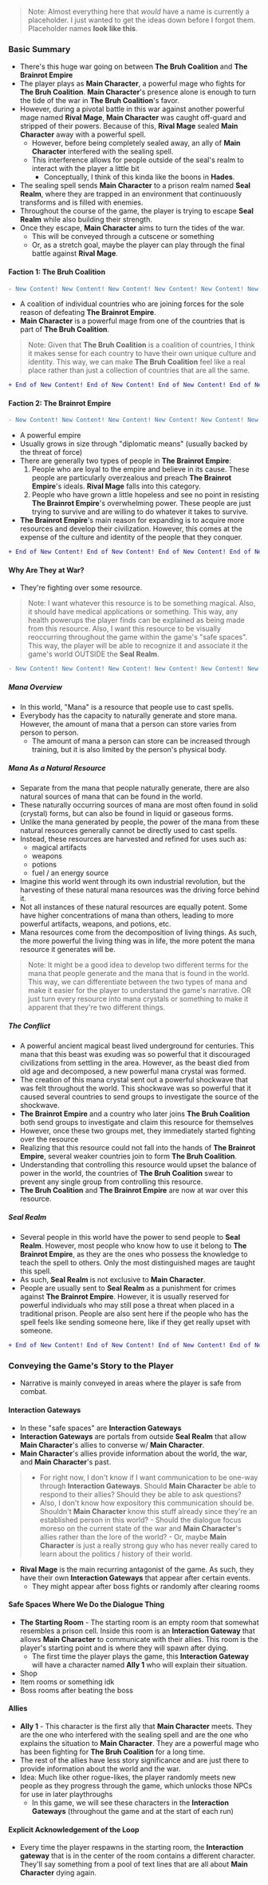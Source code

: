 
> Note: Almost everything here that *would* have a name is currently a placeholder. I just wanted to get the ideas down before I forgot them. Placeholder names **look like this**.

### Basic Summary

- There's this huge war going on between **The Bruh Coalition** and **The Brainrot Empire**
- The player plays as **Main Character**, a powerful mage who fights for **The Bruh Coalition**. **Main Character**'s presence alone is enough to turn the tide of the war in **The Bruh Coalition**'s favor.
- However, during a pivotal battle in this war against another powerful mage named **Rival Mage**, **Main Character** was caught off-guard and stripped of their powers. Because of this, **Rival Mage** sealed **Main Character** away with a powerful spell.
	- However, before being completely sealed away, an ally of **Main Character** interfered with the sealing spell.
	- This interference allows for people outside of the seal's realm to interact with the player a little bit
		- Conceptually, I think of this kinda like the boons in **Hades**.
- The sealing spell sends **Main Character** to a prison realm named **Seal Realm**, where they are trapped in an environment that continuously transforms and is filled with enemies.
- Throughout the course of the game, the player is trying to escape **Seal Realm** while also building their strength.
- Once they escape, **Main Character** aims to turn the tides of the war.
	- This will be conveyed through a cutscene or something
	- Or, as a stretch goal, maybe the player can play through the final battle against **Rival Mage**.

#### Faction 1: The Bruh Coalition

```diff
- New Content! New Content! New Content! New Content! New Content! New Content!
```

- A coalition of individual countries who are joining forces for the sole reason of defeating **The Brainrot Empire**.
- **Main Character** is a powerful mage from one of the countries that is part of **The Bruh Coalition**.

> Note: Given that **The Bruh Coalition** is a coalition of countries, I think it makes sense for each country to have their own unique culture and identity. This way, we can make **The Bruh Coalition** feel like a real place rather than just a collection of countries that are all the same.

```diff
+ End of New Content! End of New Content! End of New Content! End of New Content!
```

#### Faction 2: The Brainrot Empire

```diff
- New Content! New Content! New Content! New Content! New Content! New Content!
```

- A powerful empire
- Usually grows in size through "diplomatic means" (usually backed by the threat of force)
- There are generally two types of people in **The Brainrot Empire**:
	1. People who are loyal to the empire and believe in its cause. These people are particularly overzealous and preach **The Brainrot Empire**'s ideals. **Rival Mage** falls into this category.
	2. People who have grown a little hopeless and see no point in resisting **The Brainrot Empire**'s overwhelming power. These people are just trying to survive and are willing to do whatever it takes to survive.
- **The Brainrot Empire**'s main reason for expanding is to acquire more resources and develop their civilization. However, this comes at the expense of the culture and identity of the people that they conquer.

```diff
+ End of New Content! End of New Content! End of New Content! End of New Content!
```

#### Why Are They at War?
- They're fighting over some resource.

> Note: I want whatever this resource is to be something magical. Also, it should have medical applications or something. This way, any health powerups the player finds can be explained as being made from this resource. Also, I want this resource to be visually reoccurring throughout the game within the game's "safe spaces". This way, the player will be able to recognize it and associate it the game's world OUTSIDE the **Seal Realm**.

```diff
- New Content! New Content! New Content! New Content! New Content! New Content!
```

##### Mana Overview
- In this world, "Mana" is a resource that people use to cast spells.
- Everybody has the capacity to naturally generate and store mana. However, the amount of mana that a person can store varies from person to person.
	- The amount of mana a person can store can be increased through training, but it is also limited by the person's physical body.

##### Mana As a Natural Resource
- Separate from the mana that people naturally generate, there are also natural sources of mana that can be found in the world.
- These naturally occurring sources of mana are most often found in solid (crystal) forms, but can also be found in liquid or gaseous forms.
- Unlike the mana generated by people, the power of the mana from these natural resources generally cannot be directly used to cast spells.
- Instead, these resources are harvested and refined for uses such as:
	- magical artifacts
	- weapons
	- potions
	- fuel / an energy source
- Imagine this world went through its own industrial revolution, but the harvesting of these natural mana resources was the driving force behind it.
- Not all instances of these natural resources are equally potent. Some have higher concentrations of mana than others, leading to more powerful artifacts, weapons, and potions, etc.
- Mana resources come from the decomposition of living things. As such, the more powerful the living thing was in life, the more potent the mana resource it generates will be.

> Note: It might be a good idea to develop two different terms for the mana that people generate and the mana that is found in the world. This way, we can differentiate between the two types of mana and make it easier for the player to understand the game's narrative.
> OR just turn every resource into mana crystals or something to make it apparent that they're two different things.

##### The Conflict
- A powerful ancient magical beast lived underground for centuries. This mana that this beast was exuding was so powerful that it discouraged civilizations from settling in the area. However, as the beast died from old age and decomposed, a new powerful mana crystal was formed.
- The creation of this mana crystal sent out a powerful shockwave that was felt throughout the world. This shockwave was so powerful that it caused several countries to send groups to investigate the source of the shockwave.
- **The Brainrot Empire** and a country who later joins **The Bruh Coalition** both send groups to investigate and claim this resource for themselves
- However, once these two groups met, they immediately started fighting over the resource
- Realizing that this resource could not fall into the hands of **The Brainrot Empire**, several weaker countries join to form **The Bruh Coalition**.
- Understanding that controlling this resource would upset the balance of power in the world, the countries of **The Bruh Coalition** swear to prevent any single group from controlling this resource.
- **The Bruh Coalition** and **The Brainrot Empire** are now at war over this resource.

##### **Seal Realm**
- Several people in this world have the power to send people to **Seal Realm**. However, most people who know how to use it belong to **The Brainrot Empire**, as they are the ones who possess the knowledge to teach the spell to others. Only the most distinguished mages are taught this spell.
- As such, **Seal Realm** is not exclusive to **Main Character**.
- People are usually sent to **Seal Realm** as a punishment for crimes against **The Brainrot Empire**. However, it is usually reserved for powerful individuals who may still pose a threat when placed in a traditional prison. People are also sent here if the people who has the spell feels like sending someone here, like if they get really upset with someone.

```diff
+ End of New Content! End of New Content! End of New Content! End of New Content!
```

### Conveying the Game's Story to the Player

- Narrative is mainly conveyed in areas where the player is safe from combat.

#### Interaction Gateways
- In these "safe spaces" are **Interaction Gateways**
- **Interaction Gateways** are portals from outside **Seal Realm** that allow **Main Character**'s allies to converse w/ **Main Character**.
- **Main Character**'s allies provide information about the world, the war, and **Main Character**'s past.

> - For right now, I don't know if I want communication to be one-way through **Interaction Gateways**. Should **Main Character** be able to respond to their allies? Should they be able to ask questions?
> - Also, I don't know how expository this communication should be. Shouldn't **Main Character** know this stuff already since they're an established person in this world?
	- Should the dialogue focus moreso on the current state of the war and **Main Character**'s allies rather than the lore of the world?
	- Or, maybe **Main Character** is just a really strong guy who has never really cared to learn about the politics / history of their world.

- **Rival Mage** is the main recurring antagonist of the game. As such, they have their own **Interaction Gateways** that appear after certain events.
	- They might appear after boss fights or randomly after clearing rooms

#### Safe Spaces Where We Do the Dialogue Thing
- **The Starting Room** - The starting room is an empty room that somewhat resembles a prison cell. Inside this room is an **Interaction Gateway** that allows **Main Character** to communicate with their allies. This room is the player's starting point and is where they will spawn after dying.
	- The first time the player plays the game, this **Interaction Gateway** will have a character named **Ally 1** who will explain their situation.
- Shop
- Item rooms or something idk
- Boss rooms after beating the boss

#### Allies
- **Ally 1** - This character is the first ally that **Main Character** meets. They are the one who interfered with the sealing spell and are the one who explains the situation to **Main Character**. They are a powerful mage who has been fighting for **The Bruh Coalition** for a long time.
- The rest of the allies have less story significance and are just there to provide information about the world and the war.
- Idea: Much like other rogue-likes, the player randomly meets new people as they progress through the game, which unlocks those NPCs for use in later playthroughs
	- In this game, we will see these characters in the **Interaction Gateways** (throughout the game and at the start of each run)

#### Explicit Acknowledgement of the Loop
- Every time the player respawns in the starting room, the **Interaction gateway** that is in the center of the room contains a different character. They'll say something from a pool of text lines that are all about **Main Character** dying again.
